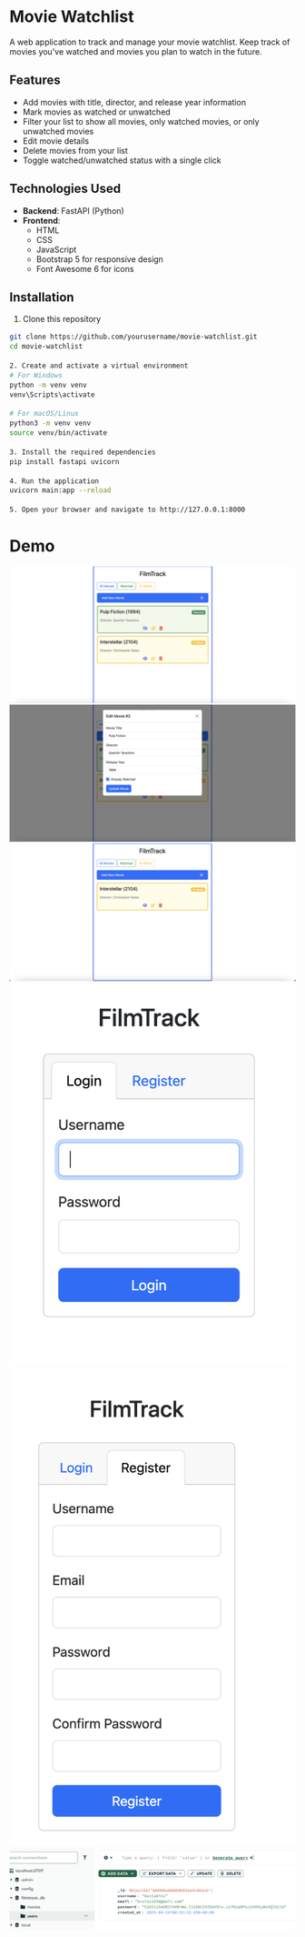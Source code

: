 # Movie Watchlist

A web application to track and manage your movie watchlist. Keep track of movies you've watched and movies you plan to watch in the future.

## Features

- Add movies with title, director, and release year information
- Mark movies as watched or unwatched
- Filter your list to show all movies, only watched movies, or only unwatched movies
- Edit movie details
- Delete movies from your list
- Toggle watched/unwatched status with a single click

## Technologies Used

- **Backend**: FastAPI (Python)
- **Frontend**: 
  - HTML
  - CSS
  - JavaScript
  - Bootstrap 5 for responsive design
  - Font Awesome 6 for icons

## Installation

1. Clone this repository
```bash
git clone https://github.com/yourusername/movie-watchlist.git
cd movie-watchlist

2. Create and activate a virtual environment
# For Windows
python -m venv venv
venv\Scripts\activate

# For macOS/Linux
python3 -m venv venv
source venv/bin/activate

3. Install the required dependencies
pip install fastapi uvicorn

4. Run the application
uvicorn main:app --reload

5. Open your browser and navigate to http://127.0.0.1:8000
```
# Demo
![Example](pic1.png)
![Edit Function](pic2.png)
![Filter Function](pic3.png)
![Login](login.png)
![Register](register.png)
![User](user.png)